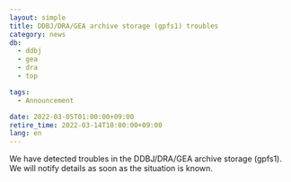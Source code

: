 ```yaml
---
layout: simple
title: DDBJ/DRA/GEA archive storage (gpfs1) troubles
category: news
db:
  - ddbj
  - gea
  - dra
  - top

tags:
  - Announcement

date: 2022-03-05T01:00:00+09:00
retire_time: 2022-03-14T18:00:00+09:00
lang: en
---
```


We have detected troubles in the DDBJ/DRA/GEA archive storage (gpfs1).  
We will notify details as soon as the situation is known.




